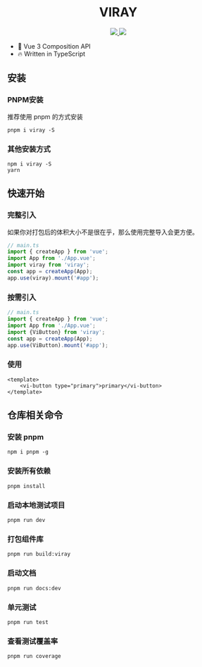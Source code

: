 <h1 align="center">
   VIRAY
</h1>
<p align="center">
    <a href="#">
        <img src="https://img.shields.io/github/package-json/v/Rhh-Z/viray">
    </a>
    <a href="#">
        <img src="https://img.shields.io/github/license/Rhh-Z/viray">
    </a>
</p>

- 💪 Vue 3 Composition API
- 🔥 Written in TypeScript

## 安装

### PNPM安装
推荐使用 pnpm 的方式安装
```
pnpm i viray -S
```

### 其他安装方式
```
npm i viray -S
yarn 
```

## 快速开始
### 完整引入
如果你对打包后的体积大小不是很在乎，那么使用完整导入会更方便。
```ts
// main.ts
import { createApp } from 'vue';
import App from './App.vue';
import viray from 'viray';
const app = createApp(App);
app.use(viray).mount('#app');
```

### 按需引入
```ts
// main.ts
import { createApp } from 'vue';
import App from './App.vue';
import {ViButton} from 'viray';
const app = createApp(App);
app.use(ViButton).mount('#app');
```

### 使用
```vue
<template>
    <vi-button type="primary">primary</vi-button>
</template>
```

## 仓库相关命令

### 安装 pnpm
```
npm i pnpm -g
```
### 安装所有依赖
```
pnpm install
```
### 启动本地测试项目
```
pnpm run dev
```
### 打包组件库
```
pnpm run build:viray
```
### 启动文档
```
pnpm run docs:dev
```
### 单元测试
```
pnpm run test
```
### 查看测试覆盖率
```
pnpm run coverage
```